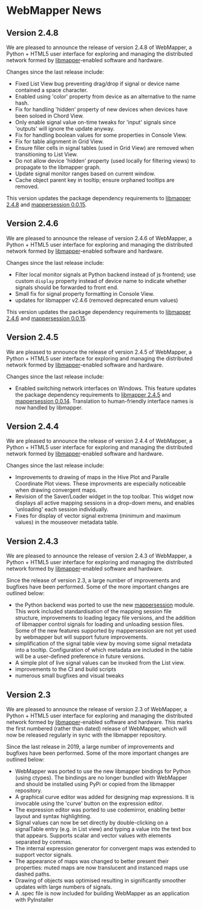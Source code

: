 # WebMapper News

## Version 2.4.8

We are pleased to announce the release of version 2.4.8 of WebMapper, a Python + HTML5 user interface for exploring and managing the distributed network formed by [libmapper](http://www.libmapper.org/)-enabled software and hardware.

Changes since the last release include:

- Fixed List View bug preventing drag/drop if signal or device name contained a space character.
- Enabled using 'color' property from device as an alternative to the name hash.
- Fix for handling 'hidden' property of new devices when devices have been soloed in Chord View.
- Only enable signal value on-time tweaks for 'input' signals since 'outputs' will ignore the update anyway.
- Fix for handling boolean values for some properties in Console View.
- Fix for table alignment in Grid View.
- Ensure filler cells in signal tables (used in Grid View) are removed when transitioning to List View.
- Do not allow device 'hidden' property (used locally for filtering views) to propagate to the libmapper graph.
- Update signal monitor ranges based on current window.
- Cache object parent key in tooltip; ensure orphaned tooltips are removed.

This version updates the package dependency requirements to [libmapper 2.4.8](https://pypi.org/project/libmapper/2.4.8/) and [mappersession 0.0.15](https://pypi.org/project/mappersession/0.0.15/).

## Version 2.4.6

We are pleased to announce the release of version 2.4.6 of WebMapper, a Python + HTML5 user interface for exploring and managing the distributed network formed by [libmapper](http://www.libmapper.org/)-enabled software and hardware.

Changes since the last release include:

- Filter local monitor signals at Python backend instead of js frontend; use custom `display` property instead of device name to indicate whether signals should be forwarded to front end.
- Small fix for signal property formatting in Console View.
- updates for libmapper v2.4.6 (removed deprecated enum values)

This version updates the package dependency requirements to [libmapper 2.4.6](https://pypi.org/project/libmapper/2.4.6/) and [mappersession 0.0.15](https://pypi.org/project/mappersession/0.0.15/).

## Version 2.4.5

We are pleased to announce the release of version 2.4.5 of WebMapper, a Python + HTML5 user interface for exploring and managing the distributed network formed by [libmapper](http://www.libmapper.org/)-enabled software and hardware.

Changes since the last release include:

- Enabled switching network interfaces on Windows. This feature updates the package dependency requirements to [libmapper 2.4.5](https://pypi.org/project/libmapper/2.4.5/) and [mappersession 0.0.14](https://pypi.org/project/mappersession/0.0.14/). Translation to human-friendly interface names is now handled by libmapper.

## Version 2.4.4

We are pleased to announce the release of version 2.4.4 of WebMapper, a Python + HTML5 user interface for exploring and managing the distributed network formed by [libmapper](http://www.libmapper.org/)-enabled software and hardware.

Changes since the last release include:

-  Improvements to drawing of maps in the Hive Plot and Paralle Coordinate Plot views. These improvments are especially noticeable when drawing convergent maps.
- Revision of the Saver/Loader widget in the top toolbar. This widget now displays all active mapping sessions in a drop-down menu, and enables 'unloading' each session individually.
-  Fixes for display of vector signal extrema (minimum and maximum values) in the mouseover metadata table. 

## Version 2.4.3

We are pleased to announce the release of version 2.4.3 of WebMapper, a Python + HTML5 user interface for exploring and managing the distributed network formed by [libmapper](http://www.libmapper.org/)-enabled software and hardware.

Since the release of version 2.3, a large number of improvements and bugfixes have been performed. Some of the more important changes are outlined below:

- the Python backend was ported to use the new [mappersession](https://github.com/libmapper/mappersession) module. This work included standardisation of the mapping session file structure, improvements to loading legacy file versions, and the addition of libmapper control signals for loading and unloading session files. Some of the new features supported by mappersession are not yet used by webmapper but will support future improvements.
- simplification of the signal table view by moving some signal metadata into a tooltip. Configuration of which metadata are included in the table will be a user-defined preference in future versions.
- A simple plot of live signal values can be invoked from the List view.
- improvements to the CI and build scripts
- numerous small bugfixes and visual tweaks

## Version 2.3

We are pleased to announce the release of version 2.3 of WebMapper, a Python + HTML5 user interface for exploring and managing the distributed network formed by [libmapper](http://www.libmapper.org/)-enabled software and hardware. This marks the first numbered (rather than dated) release of WebMapper, which will now be released regularly in sync with the libmapper repository.

Since the last release in 2019, a large number of improvements and bugfixes have been performed. Some of the more important changes are outlined below:

* WebMapper was ported to use the new libmapper bindings for Python (using ctypes). The bindings are no longer bundled with WebMapper and should be installed using PyPi or copied from the libmapper repository.
* A graphical curve editor was added for designing map expressions. It is invocable using the 'curve' button on the expression editor.
* The expression editor was ported to use codemirror, enabling better layout and syntax highlighting.
* Signal values can now be set directly by double-clicking on a signalTable entry (e.g. in List view) and typing a value into the text box that appears. Supports scalar and vector values with elements separated by commas.
* The internal expression generator for convergent maps was extended to support vector signals.
* The appearance of maps was changed to better present their properties: muted maps are now translucent and instanced maps use dashed paths.
* Drawing of objects was optimised resulting in significantly smoother updates with large numbers of signals.
* A .spec file is now included for building WebMapper as an application with PyInstaller
